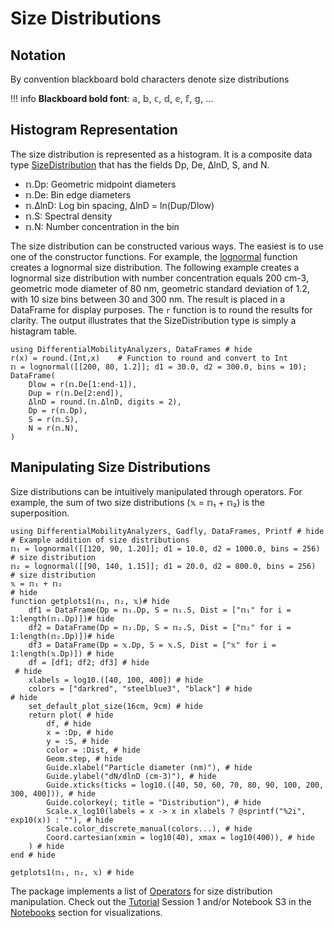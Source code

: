 # Size Distributions

## Notation
By convention blackboard bold characters denote size distributions

!!! info
    **Blackboard bold font**: 𝕒, 𝕓, 𝕔, 𝕕, 𝕖, 𝕗, 𝕘, ...

## Histogram Representation
The size distribution is represented as a histogram. It is a composite data type [SizeDistribution](@ref) that has the fields Dp, De, ΔlnD, S, and N. 

- 𝕟.Dp: Geometric midpoint diameters
- 𝕟.De: Bin edge diameters
- 𝕟.ΔlnD: Log bin spacing, ΔlnD = ln(Dup/Dlow)
- 𝕟.S: Spectral density
- 𝕟.N: Number concentration in the bin

The size distribution can be constructed various ways. The easiest is to use one of the constructor functions. For example, the [lognormal](@ref) function creates a lognormal size distribution. The following example creates a lognormal size distribution with number concentration equals 200 cm-3, geometric mode diameter of 80 nm, geometric standard deviation of 1.2, with 10 size bins between 30 and 300 nm. The result is placed in a DataFrame for display purposes. The ```r``` function is to round the results for clarity. The output illustrates that the SizeDistribution type is simply a histagram table.

```@example
using DifferentialMobilityAnalyzers, DataFrames # hide
r(x) = round.(Int,x)    # Function to round and convert to Int
𝕟 = lognormal([[200, 80, 1.2]]; d1 = 30.0, d2 = 300.0, bins = 10);
DataFrame(
    Dlow = r(𝕟.De[1:end-1]),
    Dup = r(𝕟.De[2:end]),
    ΔlnD = round.(𝕟.ΔlnD, digits = 2),
    Dp = r(𝕟.Dp),
    S = r(𝕟.S),
    N = r(𝕟.N),
)
```

## Manipulating Size Distributions
Size distributions can be intuitively manipulated through operators. For example, the sum of two size distributions (𝕩 = 𝕟₁ + 𝕟₂) is the superposition. 

```@example
using DifferentialMobilityAnalyzers, Gadfly, DataFrames, Printf # hide
# Example addition of size distributions
𝕟₁ = lognormal([[120, 90, 1.20]]; d1 = 10.0, d2 = 1000.0, bins = 256)   # size distribution
𝕟₂ = lognormal([[90, 140, 1.15]]; d1 = 20.0, d2 = 800.0, bins = 256)    # size distribution
𝕩 = 𝕟₁ + 𝕟₂
# hide
function getplots1(𝕟₁, 𝕟₂, 𝕩)# hide
    df1 = DataFrame(Dp = 𝕟₁.Dp, S = 𝕟₁.S, Dist = ["𝕟₁" for i = 1:length(𝕟₁.Dp)])# hide
    df2 = DataFrame(Dp = 𝕟₂.Dp, S = 𝕟₂.S, Dist = ["𝕟₂" for i = 1:length(𝕟₂.Dp)])# hide
    df3 = DataFrame(Dp = 𝕩.Dp, S = 𝕩.S, Dist = ["𝕩" for i = 1:length(𝕩.Dp)]) # hide
    df = [df1; df2; df3] # hide
 # hide
    xlabels = log10.([40, 100, 400]) # hide
    colors = ["darkred", "steelblue3", "black"] # hide
# hide
    set_default_plot_size(16cm, 9cm) # hide
    return plot( # hide
        df, # hide
        x = :Dp, # hide
        y = :S, # hide
        color = :Dist, # hide
        Geom.step, # hide
        Guide.xlabel("Particle diameter (nm)"), # hide
        Guide.ylabel("dN/dlnD (cm-3)"), # hide
        Guide.xticks(ticks = log10.([40, 50, 60, 70, 80, 90, 100, 200, 300, 400])), # hide
        Guide.colorkey(; title = "Distribution"), # hide
        Scale.x_log10(labels = x -> x in xlabels ? @sprintf("%2i", exp10(x)) : ""), # hide
        Scale.color_discrete_manual(colors...), # hide
        Coord.cartesian(xmin = log10(40), xmax = log10(400)), # hide
    ) # hide
end # hide

getplots1(𝕟₁, 𝕟₂, 𝕩) # hide
```

The package implements a list of [Operators](@ref) for size distribution manipulation. Check out the [Tutorial](@ref) Session 1 and/or Notebook S3 in the [Notebooks](@ref) section for visualizations.
